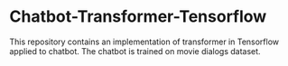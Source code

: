 # Chatbot-Transformer-Tensorflow
This repository contains an implementation of transformer in Tensorflow applied to chatbot. The chatbot is trained on movie dialogs dataset.
